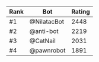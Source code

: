 Rank|Bot|Rating
---|---|---
#1|@NilatacBot|2448
#2|@anti-bot|2219
#3|@CatNail|2031
#4|@pawnrobot|1891

